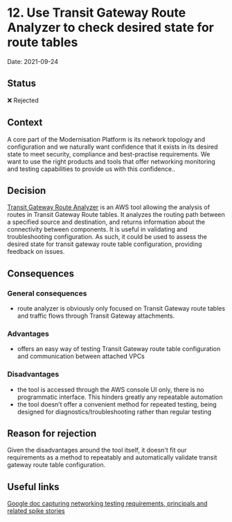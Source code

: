 # 12. Use Transit Gateway Route Analyzer to check desired state for route tables

Date: 2021-09-24

## Status

❌ Rejected

## Context

A core part of the Modernisation Platform is its network topology and configuration and we naturally want confidence that it exists in its desired state to meet security, compliance and best-practise requirements. We want to use the right products and tools that offer networking monitoring and testing capabilities to provide us with this confidence..

## Decision

[Transit Gateway Route Analyzer](https://docs.aws.amazon.com/vpc/latest/tgw/route-analyzer.html) is an AWS tool allowing the analysis of routes in Transit Gateway Route tables. It analyzes the routing path between a specified source and destination, and returns information about the connectivity between components. It is useful in validating and troubleshooting configuration. As such, it could be used to assess the desired state for transit gateway route table configuration, providing feedback on issues.

## Consequences

### General consequences

- route analyzer is obviously only focused on Transit Gateway route tables and traffic flows through Transit Gateway attachments.

### Advantages

- offers an easy way of testing Transit Gateway route table configuration and communication between attached VPCs

### Disadvantages

- the tool is accessed through the AWS console UI only, there is no programmatic interface. This hinders greatly any repeatable automation
- the tool doesn’t offer a convenient method for repeated testing, being designed for diagnostics/troubleshooting rather than regular testing

## Reason for rejection

Given the disadvantages around the tool itself, it doesn't fit our requirements as a method to repeatably and automatically validate transit gateway route table configuration.

## Useful links

[Google doc capturing networking testing requirements, principals and related spike stories](https://justiceuk.sharepoint.com/:w:/r/sites/msteams_480621/Shared%20Documents/Modernisation%20Platform/Infrastructure%20and%20platform%20testing.docx?d=w323917070a4a4222b3000bcc8189d846&csf=1&web=1&e=K54uL7)
